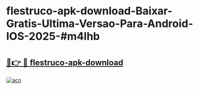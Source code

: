 # flestruco-apk-download-Baixar-Gratis-Ultima-Versao-Para-Android-IOS-2025-#m4lhb

# <h2><a href="https://ainizakaria.my?title=flestruco-apk-download&ref=22M">🔗👉 🔴 flestruco-apk-download</a></h2>

[![acn](https://github.com/user-attachments/assets/0f9c940e-d8b0-45ae-aac7-cd30a18b3e1c)](https://ainizakaria.my?title=flestruco-apk-download&ref=22M)

